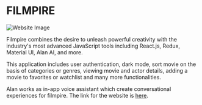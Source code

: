 <h1>FILMPIRE</h1>
<img src="https://user-images.githubusercontent.com/103406113/220036888-33e58981-acb7-4ae6-9986-3403ceabb474.png" alt="Website Image" />

Filmpire combines the desire to unleash powerful creativity with the industry's most advanced JavaScript tools including React.js, Redux, Material UI, Alan AI, and more.

This application includes user authentication, dark mode, sort movie on the basis of categories or genres, viewing movie and actor details, adding a movie to favorites or watchlist and many more functionalities.

Alan works as in-app voice assistant which create conversational experiences for filmpire.
The link for the website is [here](https://moviebuzz-yash-mangal.netlify.app/).
